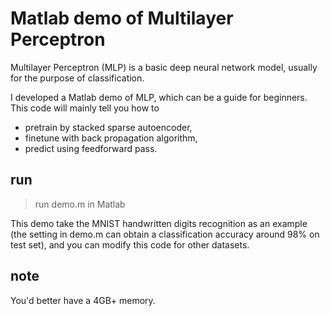 # Matlab demo of Multilayer Perceptron
Multilayer Perceptron (MLP) is a basic deep neural network model, usually for the purpose of classification.

I developed a Matlab demo of MLP, which can be a guide for beginners. 
This code will mainly tell you how to 
- pretrain by stacked sparse autoencoder, 
- finetune with back propagation algorithm, 
- predict using feedforward pass. 

## run

> run demo.m in Matlab

This demo take the MNIST handwritten digits recognition as an example (the setting in demo.m can obtain a classification accuracy around 98% on test set), and you can modify this code for other datasets.

## note
You'd better have a 4GB+ memory.
